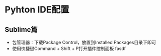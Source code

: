 # Pyhton IDE配置
## Sublime篇
* 包管理器：下载Package Control，放置到Installed Packages目录下即可
* 使用快捷键Command + Shift + P打开插件控制面板
  fasdf